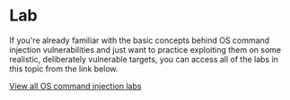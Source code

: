 # Lab

If you're already familiar with the basic concepts behind OS command injection vulnerabilities and just want to practice exploiting them on some realistic, deliberately vulnerable targets, you can access all of the labs in this topic from the link below.

[View all OS command injection labs](https://portswigger.net/web-security/all-labs#os-command-injection)
